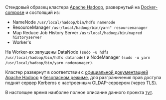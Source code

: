 Стендовый образец кластера [Apache Hadoop](https://hadoop.apache.org), развернутый на [Docker-compose](https://github.com/makrovan/Hadoop-in-Docker/blob/main/docker-compose.yml) и состоящий из:
- NameNode `/usr/local/hadoop/bin/hdfs namenode`
- ResourceManager `/usr/local/hadoop/bin/yarn" resourcemanager`
- Map Reduce Job History Server `/usr/local/hadoop/bin/mapred historyserver`
- Worker's

На Worker-ах запущены DataNode `(sudo -u hdfs /usr/local/hadoop/bin/hdfs datanode)` и NodeManager `(sudo -u yarn /usr/local/hadoop/bin/yarn nodemanager)`.

Кластер развернут в соответствии с [официальной документацией Apache Hadoop](https://hadoop.apache.org/docs/stable/hadoop-project-dist/hadoop-common/ClusterSetup.html) в [безопасном режиме](https://hadoop.apache.org/docs/stable/hadoop-project-dist/hadoop-common/SecureMode.html), для разграничения прав доступа поднят сервер Kerberos с настроенным OLDAP-сервером (через TLS).

В настоящее время наиболее полное описание данного проекта [тут](https://habr.com/ru/articles/885646/).
